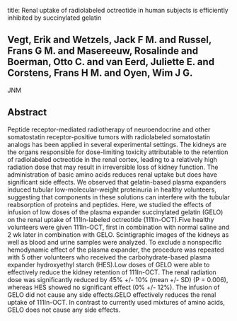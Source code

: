 title: Renal uptake of radiolabeled octreotide in human subjects is efficiently inhibited by succinylated gelatin

## Vegt, Erik and Wetzels, Jack F M. and Russel, Frans G M. and Masereeuw, Rosalinde and Boerman, Otto C. and van Eerd, Juliette E. and Corstens, Frans H M. and Oyen, Wim J G.
JNM


## Abstract
Peptide receptor-mediated radiotherapy of neuroendocrine and other somatostatin receptor-positive tumors with radiolabeled somatostatin analogs has been applied in several experimental settings. The kidneys are the organs responsible for dose-limiting toxicity attributable to the retention of radiolabeled octreotide in the renal cortex, leading to a relatively high radiation dose that may result in irreversible loss of kidney function. The administration of basic amino acids reduces renal uptake but does have significant side effects. We observed that gelatin-based plasma expanders induced tubular low-molecular-weight proteinuria in healthy volunteers, suggesting that components in these solutions can interfere with the tubular reabsorption of proteins and peptides. Here, we studied the effects of infusion of low doses of the plasma expander succinylated gelatin (GELO) on the renal uptake of 111In-labeled octreotide (111In-OCT).Five healthy volunteers were given 111In-OCT, first in combination with normal saline and 2 wk later in combination with GELO. Scintigraphic images of the kidneys as well as blood and urine samples were analyzed. To exclude a nonspecific hemodynamic effect of the plasma expander, the procedure was repeated with 5 other volunteers who received the carbohydrate-based plasma expander hydroxyethyl starch (HES).Low doses of GELO were able to effectively reduce the kidney retention of 111In-OCT. The renal radiation dose was significantly reduced by 45% +/- 10% (mean +/- SD) (P = 0.006), whereas HES showed no significant effect (0% +/- 12%). The infusion of GELO did not cause any side effects.GELO effectively reduces the renal uptake of 111In-OCT. In contrast to currently used mixtures of amino acids, GELO does not cause any side effects.

